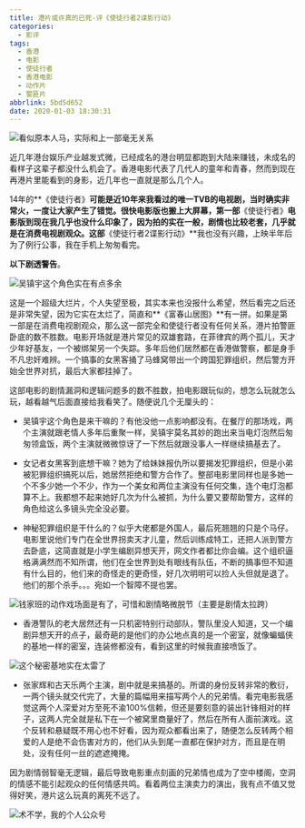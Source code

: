 ```yaml
---
title: 港片或许真的已死-评《使徒行者2谍影行动》
categories:
  - 影评
tags:
  - 香港
  - 电影
  - 使徒行者
  - 香港电影
  - 动作片
  - 警匪片
abbrlink: 5bd5d652
date: 2020-01-03 18:30:31
---
```

![看似原本人马，实际和上一部毫无关系](http://img-upyun.kekeyu.top/20200103183458.jpg)

近几年港台娱乐产业越发式微，已经成名的港台明显都跑到大陆来赚钱，未成名的看样子这辈子都没什么机会了。香港电影代表了几代人的童年和青春，然而到现在再港片里能看到的身影，近几年也一直就是那么几个人。

14年的**《使徒行者》**可能是近10年来我看过的唯一TVB的电视剧，当时确实非常火，一度让大家产生了错觉。很快电影版也搬上大屏幕，第一部**《使徒行者》**电影版到现在我几乎也没什么印象了，因为拍的实在一般，剧情也比较老套，几乎就是在消费电视剧观众。这部**《使徒行者2谍影行动》**我也没有兴趣，上映半年后为了例行公事，我在手机上匆匆看完。

**以下剧透警告**。

 <!-- more -->

![吴镇宇这个角色实在有点多余](http://img-upyun.kekeyu.top/20200103182658.jpg)

这是一个超级大烂片，个人失望至极，其实本来也没报什么希望，然后看完之后还是非常失望，因为它实在太烂了，简直和**《富春山居图》**有一拼。如果是第一部是在消费电视剧观众，那么这一部完全和使徒行者没有任何关系，港片拍警匪卧底的数不胜数。电影开场就是港片常见的双雄套路，在菲律宾的两个孤儿，天才少年好基友，一个被绑架另一个失踪。多年后他们居然都在香港做警察，都是身手不凡忠奸难辨。一个搞事的女黑客捅了马蜂窝带出一个跨国犯罪组织，然后警方开始全世界对抗，最后大家都挂掉了。

这部电影的剧情漏洞和逻辑问题多的数不胜数，拍电影跟玩似的，想怎么玩就怎么玩，越看越气后面直接给我看笑了。随便说几个无厘头的：

- 吴镇宇这个角色是来干嘛的？有他没他一点影响都没有。在餐厅的那场戏，两个主演就跟老情人多年后重聚一样，吴镇宇莫名其妙的跑出来当电灯泡然后匆匆领盒饭，两个主演就微微惊讶了一下然后就跟没事人一样继续搞基去了。


- 女记者女黑客到底想干嘛？她为了给妹妹报仇所以要揭发犯罪组织，但是小弟被犯罪组织搞死以后，她居然拒绝和警方合作了。整部电影里同样也是多她一个不多少她一个不少，作为一个美女和两位主演没有任何交集，连个电灯泡都算不上。我都想不起来她好几次为什么被抓，为什么要又要帮助警方，这样的角色给这么多镜头完全没必要。


- 神秘犯罪组织是干什么的？似乎大佬都是外国人，最后死翘翘的只是个马仔。电影里说他们专门在全世界拐卖天才儿童，然后训练成特工，还把人派到警方去卧底，这简直就是小学生编剧异想天开，网文作者都比你会编。这个组织逼格满满然而不知所谓，他们在全世界到处有眼线有队伍，不断的搞事但不知道有什么目的，他们来的奇怪走的更奇怪，好几次明明可以捡人头但就是退了。他们的那个杀手。。。宛如一个智障不提也罢。

![钱家班的动作戏场面是有了，可惜和剧情略微脱节（主要是剧情太拉跨）](http://img-upyun.kekeyu.top/20200103182026.jpg)

- 香港警队的老大居然还有一只机密特别行动部队，警队里没人知道，又一个编剧异想天开的点子，最奇葩的是他们的办公地点真的是一个密室，就像蝙蝠侠的基地一样的密室，连装修都没有，看到这里的时候我直接喷饭了。

![这个秘密基地实在太雷了](http://img-upyun.kekeyu.top/20200103182025.jpg)

- 张家辉和古天乐两个主演，剧中就是来搞基的。所谓的身份反转非常的敷衍，一两个镜头就交代完了，大量的篇幅用来描写两个人的兄弟情。看完电影我感觉这两个人深爱对方至死不渝100%信赖，但还是要刻意的装出针锋相对的样子，这两人完全就是私下在一个被窝里商量好了，然后在所有人面前演戏。这个反转和悬疑既不用心也不好看，因为观众都看出来了，随便怎么反转两个相爱的人是绝不会伤害对方的，他们从头到尾一直都在保护对方，而且是在明处，没有任何一丝的遮遮掩掩。


因为剧情弱智毫无逻辑，最后导致电影重点刻画的兄弟情也成为了空中楼阁，空洞的情感不能引起观众的任何情感共鸣。看着两位主演卖力的演出，我有点不值又觉得好笑，港片这么玩真的离死不远了。



 ![术不学，我的个人公众号](https://s2.ax1x.com/2019/11/27/Q9HlPe.png)